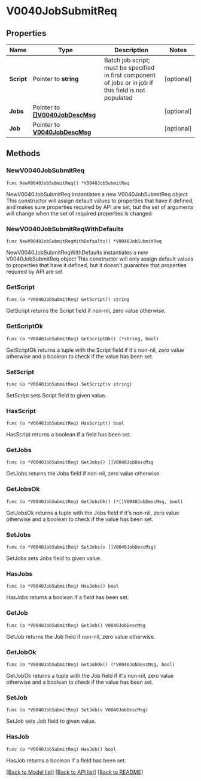 # V0040JobSubmitReq

## Properties

Name | Type | Description | Notes
------------ | ------------- | ------------- | -------------
**Script** | Pointer to **string** | Batch job script; must be specified in first component of jobs or in job if this field is not populated | [optional] 
**Jobs** | Pointer to [**[]V0040JobDescMsg**](V0040JobDescMsg.md) |  | [optional] 
**Job** | Pointer to [**V0040JobDescMsg**](V0040JobDescMsg.md) |  | [optional] 

## Methods

### NewV0040JobSubmitReq

`func NewV0040JobSubmitReq() *V0040JobSubmitReq`

NewV0040JobSubmitReq instantiates a new V0040JobSubmitReq object
This constructor will assign default values to properties that have it defined,
and makes sure properties required by API are set, but the set of arguments
will change when the set of required properties is changed

### NewV0040JobSubmitReqWithDefaults

`func NewV0040JobSubmitReqWithDefaults() *V0040JobSubmitReq`

NewV0040JobSubmitReqWithDefaults instantiates a new V0040JobSubmitReq object
This constructor will only assign default values to properties that have it defined,
but it doesn't guarantee that properties required by API are set

### GetScript

`func (o *V0040JobSubmitReq) GetScript() string`

GetScript returns the Script field if non-nil, zero value otherwise.

### GetScriptOk

`func (o *V0040JobSubmitReq) GetScriptOk() (*string, bool)`

GetScriptOk returns a tuple with the Script field if it's non-nil, zero value otherwise
and a boolean to check if the value has been set.

### SetScript

`func (o *V0040JobSubmitReq) SetScript(v string)`

SetScript sets Script field to given value.

### HasScript

`func (o *V0040JobSubmitReq) HasScript() bool`

HasScript returns a boolean if a field has been set.

### GetJobs

`func (o *V0040JobSubmitReq) GetJobs() []V0040JobDescMsg`

GetJobs returns the Jobs field if non-nil, zero value otherwise.

### GetJobsOk

`func (o *V0040JobSubmitReq) GetJobsOk() (*[]V0040JobDescMsg, bool)`

GetJobsOk returns a tuple with the Jobs field if it's non-nil, zero value otherwise
and a boolean to check if the value has been set.

### SetJobs

`func (o *V0040JobSubmitReq) SetJobs(v []V0040JobDescMsg)`

SetJobs sets Jobs field to given value.

### HasJobs

`func (o *V0040JobSubmitReq) HasJobs() bool`

HasJobs returns a boolean if a field has been set.

### GetJob

`func (o *V0040JobSubmitReq) GetJob() V0040JobDescMsg`

GetJob returns the Job field if non-nil, zero value otherwise.

### GetJobOk

`func (o *V0040JobSubmitReq) GetJobOk() (*V0040JobDescMsg, bool)`

GetJobOk returns a tuple with the Job field if it's non-nil, zero value otherwise
and a boolean to check if the value has been set.

### SetJob

`func (o *V0040JobSubmitReq) SetJob(v V0040JobDescMsg)`

SetJob sets Job field to given value.

### HasJob

`func (o *V0040JobSubmitReq) HasJob() bool`

HasJob returns a boolean if a field has been set.


[[Back to Model list]](../README.md#documentation-for-models) [[Back to API list]](../README.md#documentation-for-api-endpoints) [[Back to README]](../README.md)


